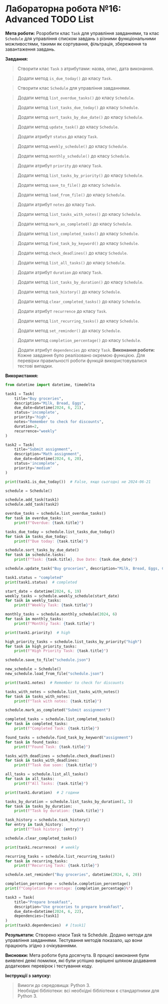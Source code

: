
# Лабораторна робота №16: Advanced TODO List<br>
**Мета роботи:** Розробити клас `Task` для управління завданнями, та клас `Schedule` для управління списком завдань з різними функціональними можливостями, такими як сортування, фільтрація, збереження та завантаження завдань.

**Завдання:**<br>
> Створити клас `Task` з атрибутами: назва, опис, дата виконання.

> Додати метод `is_due_today()` до класу `Task`.

> Створити клас `Schedule` для управління завданнями.

> Додати метод `list_overdue_tasks()` до класу `Schedule`.

> Додати метод `list_tasks_due_today()` до класу `Schedule`.

> Додати метод `sort_tasks_by_due_date()` до класу `Schedule`.
 
> Додати метод `update_task()` до класу `Schedule`.
 
> Додати атрибут `status` до класу `Task`.
 
> Додати метод `weekly_schedule()` до класу `Schedule`.
 
> Додати метод `monthly_schedule()` до класу `Schedule`.
 
> Додати атрибут `priority` до класу `Task`.
 
> Додати метод `list_tasks_by_priority()` до класу `Schedule`.
 
> Додати метод `save_to_file()` до класу `Schedule`.
 
> Додати метод `load_from_file()` до класу `Schedule`.
 
> Додати атрибут `notes` до класу `Task`.
 
> Додати метод `list_tasks_with_notes()` до класу `Schedule`.
 
> Додати метод `mark_as_completed()` до класу `Schedule`.
 
> Додати метод `list_completed_tasks()` до класу `Schedule`.
 
> Додати метод `find_task_by_keyword()` до класу `Schedule`.
 
> Додати метод `check_deadlines()` до класу `Schedule`.

> Додати метод `list_all_tasks()` до класу `Schedule`.

> Додати атрибут `duration` до класу `Task`.

> Додати метод `list_tasks_by_duration()` до класу `Schedule`.

> Додати метод `task_history()` до класу `Schedule`.

> Додати метод `clear_completed_tasks()` до класу `Schedule`.

> Додати атрибут `recurrence` до класу `Task`.

> Додати метод `list_recurring_tasks()` до класу `Schedule`.

> Додати метод `set_reminder()` до класу `Schedule`.

> Додати метод `completion_percentage()` до класу `Schedule`.

> Додати атрибут `dependencies` до класу `Task`.
**Виконання роботи:**
Кожне завдання було реалізовано окремою функцією. Для перевірки правильності роботи функцій використовувалися тестові випадки.

**Використання:**<br>

``` Python
from datetime import datetime, timedelta

task1 = Task(
    title="Buy groceries",
    description="Milk, Bread, Eggs",
    due_date=datetime(2024, 6, 21),
    status='incomplete',
    priority='high',
    notes="Remember to check for discounts",
    duration=2,
    recurrence="weekly"
)

task2 = Task(
    title="Submit assignment",
    description="Math assignment",
    due_date=datetime(2024, 6, 20),
    status='incomplete',
    priority='medium'
)

print(task1.is_due_today())  # False, якщо сьогодні не 2024-06-21

schedule = Schedule()

schedule.add_task(task1)
schedule.add_task(task2)

overdue_tasks = schedule.list_overdue_tasks()
for task in overdue_tasks:
    print(f"Overdue: {task.title}")

tasks_due_today = schedule.list_tasks_due_today()
for task in tasks_due_today:
    print(f"Due today: {task.title}")

schedule.sort_tasks_by_due_date()
for task in schedule.tasks:
    print(f"Task: {task.title}, Due Date: {task.due_date}")

schedule.update_task("Buy groceries", description="Milk, Bread, Eggs, Cheese", due_date=datetime(2024, 6, 22))

task1.status = "completed"
print(task1.status)  # completed

start_date = datetime(2024, 6, 19)
weekly_tasks = schedule.weekly_schedule(start_date)
for task in weekly_tasks:
    print(f"Weekly Task: {task.title}")

monthly_tasks = schedule.monthly_schedule(2024, 6)
for task in monthly_tasks:
    print(f"Monthly Task: {task.title}")

print(task1.priority)  # high

high_priority_tasks = schedule.list_tasks_by_priority("high")
for task in high_priority_tasks:
    print(f"High Priority Task: {task.title}")

schedule.save_to_file("schedule.json")

new_schedule = Schedule()
new_schedule.load_from_file("schedule.json")

print(task1.notes)  # Remember to check for discounts

tasks_with_notes = schedule.list_tasks_with_notes()
for task in tasks_with_notes:
    print(f"Task with notes: {task.title}")

schedule.mark_as_completed("Submit assignment")

completed_tasks = schedule.list_completed_tasks()
for task in completed_tasks:
    print(f"Completed Task: {task.title}")

found_tasks = schedule.find_task_by_keyword("assignment")
for task in found_tasks:
    print(f"Found Task: {task.title}")

tasks_with_deadlines = schedule.check_deadlines()
for task in tasks_with_deadlines:
    print(f"Task due soon: {task.title}")

all_tasks = schedule.list_all_tasks()
for task in all_tasks:
    print(f"All Tasks: {task.title}")

print(task1.duration)  # 2 години

tasks_by_duration = schedule.list_tasks_by_duration(1, 3)
for task in tasks_by_duration:
    print(f"Task by duration: {task.title}")

task_history = schedule.task_history()
for entry in task_history:
    print(f"Task history: {entry}")

schedule.clear_completed_tasks()

print(task1.recurrence)  # weekly

recurring_tasks = schedule.list_recurring_tasks()
for task in recurring_tasks:
    print(f"Recurring Task: {task.title}")

schedule.set_reminder("Buy groceries", datetime(2024, 6, 20))

completion_percentage = schedule.completion_percentage()
print(f"Completion Percentage: {completion_percentage}%")

task3 = Task(
    title="Prepare breakfast",
    description="Use groceries to prepare breakfast",
    due_date=datetime(2024, 6, 22),
    dependencies=[task1]
)
print(task3.dependencies)  # [task1]

```
**Резульятати:** Створено класи Task та Schedule.
Додано методи для управління завданнями.
Тестування методів показало, що вони працюють згідно з очікуваннями.

**Висновки:** Мета роботи була досягнута. В процесі виконання були виявлені деякі помилки, які були успішно вирішені шляхом додавання додаткових перевірок і тестування коду.

**Інструкції з запуску:**
> Вимоги до середовища: Python 3.<br>
> Необхідні бібліотеки: всі необхідні бібліотеки є стандартними для Python 3.
